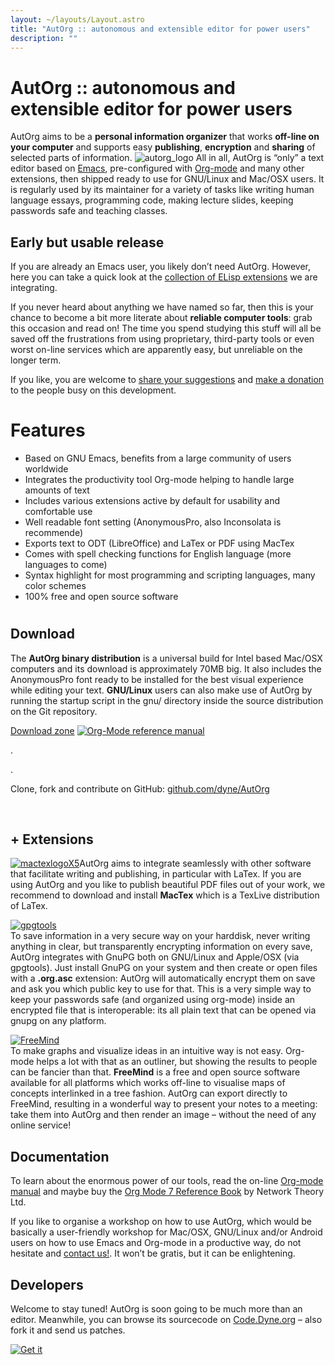 ```yaml
---
layout: ~/layouts/Layout.astro
title: "AutOrg :: autonomous and extensible editor for power users"
description: ""
---
```


# AutOrg :: autonomous and extensible editor for power users

AutOrg aims to be a **personal information organizer** that works **off-line on your computer** and supports easy **publishing**, **encryption** and **sharing** of selected parts of information. ![](https://www.dyne.org/wp-content/uploads/2012/10/autorg_logo.png "autorg_logo") All in all, AutOrg is “only” a text editor based on [Emacs](http://www.gnu.org/software/emacs/), pre-configured with [Org-mode](http://orgmode.org/) and many other extensions, then shipped ready to use for GNU/Linux and Mac/OSX users. It is regularly used by its maintainer for a variety of tasks like writing human language essays, programming code, making lecture slides, keeping passwords safe and teaching classes.

## Early but usable release

If you are already an Emacs user, you likely don’t need AutOrg. However, here you can take a quick look at the [collection of ELisp extensions](https://github.com/dyne/AutOrg/tree/master/elisp) we are integrating.

If you never heard about anything we have named so far, then this is your chance to become a bit more literate about **reliable computer tools**: grab this occasion and read on! The time you spend studying this stuff will all be saved off the frustrations from using proprietary, third-party tools or even worst on-line services which are apparently easy, but unreliable on the longer term.

If you like, you are welcome to [share your suggestions](https://dyne.org/contact) and [make a donation](https://dyne.org/donate) to the people busy on this development.

# Features

*   Based on GNU Emacs, benefits from a large community of users worldwide
*   Integrates the productivity tool Org-mode helping to handle large amounts of text
*   Includes various extensions active by default for usability and comfortable use
*   Well readable font setting (AnonymousPro, also Inconsolata is recommende)
*   Exports text to ODT (LibreOffice) and LaTex or PDF using MacTex
*   Comes with spell checking functions for English language (more languages to come)
*   Syntax highlight for most programming and scripting languages, many color schemes
*   100% free and open source software

#

## Download

The **AutOrg binary distribution** is a universal build for Intel based Mac/OSX computers and its download is approximately 70MB big. It also includes the AnonymousPro font ready to be installed for the best visual experience while editing your text. **GNU/Linux** users can also make use of AutOrg by running the startup script in the gnu/ directory inside the source distribution on the Git repository.

[Download zone](http://files.dyne.org/autorg) [![](https://www.dyne.org/wp-content/uploads/2012/10/org-mode-manual.png "Org-Mode reference manual")](http://www.network-theory.co.uk/org/manual/)

.

.

Clone, fork and contribute on GitHub: [github.com/dyne/AutOrg](https://github.com/dyne/AutOrg)

 

## + Extensions

[![mactexlogoX5](https://www.dyne.org/wp-content/uploads/2012/10/mactexlogoX5.png)](http://tug.org/mactex/)AutOrg aims to integrate seamlessly with other software that facilitate writing and publishing, in particular with LaTex. If you are using AutOrg and you like to publish beautiful PDF files out of your work, we recommend to download and install **MacTex** which is a TexLive distribution of LaTex.

[![gpgtools](https://www.dyne.org/wp-content/uploads/2012/10/gpgtools-300x300.jpg)](https://gpgtools.org)\
To save information in a very secure way on your harddisk, never writing anything in clear, but transparently encrypting information on every save, AutOrg integrates with GnuPG both on GNU/Linux and Apple/OSX (via gpgtools). Just install GnuPG on your system and then create or open files with a **.org.asc** extension: AutOrg will automatically encrypt them on save and ask you which public key to use for that. This is a very simple way to keep your passwords safe (and organized using org-mode) inside an encrypted file that is interoperable: its all plain text that can be opened via gnupg on any platform.

[![FreeMind](https://www.dyne.org/wp-content/uploads/2012/10/wiki.png)](http://freemind.sourceforge.net/wiki/index.php/Main_Page)\
To make graphs and visualize ideas in an intuitive way is not easy. Org-mode helps a lot with that as an outliner, but showing the results to people can be fancier than that. **FreeMind** is a free and open source software available for all platforms which works off-line to visualise maps of concepts interlinked in a tree fashion. AutOrg can export directly to FreeMind, resulting in a wonderful way to present your notes to a meeting: take them into AutOrg and then render an image – without the need of any online service!

## Documentation

To learn about the enormous power of our tools, read the on-line [Org-mode manual](http://orgmode.org/org.html) and maybe buy the [Org Mode 7 Reference Book](http://www.network-theory.co.uk/org/manual/) by Network Theory Ltd.

If you like to organise a workshop on how to use AutOrg, which would be basically a user-friendly workshop for Mac/OSX, GNU/Linux and/or Android users on how to use Emacs and Org-mode in a productive way, do not hesitate and [contact us!](https://www.dyne.org/contact). It won’t be gratis, but it can be enlightening.

## Developers

Welcome to stay tuned! AutOrg is soon going to be much more than an editor. Meanwhile, you can browse its sourcecode on [Code.Dyne.org](http://code.dyne.org/autorg) – also fork it and send us patches.

[![](https://www.dyne.org/wp-content/uploads/2012/10/autorg_splash.jpg "Get it")](http://files.dyne.org/autorg)

